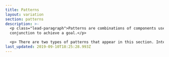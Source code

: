 ```yaml
---
title: Patterns
layout: variation
section: patterns
description: >-
  <p class="lead-paragraph">Patterns are combinations of components used in
  conjunction to achieve a goal.</p>

  <p> There are two types of patterns that appear in this section. Interaction patterns are best practice design solutions to common user tasks. Layout patterns are used by designers to organize content into clear, accessible web pages. </p>
last_updated: 2019-09-10T18:25:28.993Z
---
```

